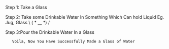 Step 1: Take a Glass

Step 2: Take some Drinkable Water In Something Which Can hold Liquid
        Eg. Jug, Glass \ ( * __ *) /

Step 3:Pour the Drinkable Water In a Glass

       Voila, Now You Have Successfully Made a Glass of Water